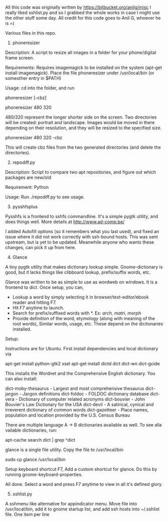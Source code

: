 All this code was originally written by https://bitbucket.org/anilg/misc
I really liked sshlist.py and so I grabbed the whole works in case I might
use the other stuff some day. All credit for this code goes to Anil G, 
whoever he is =)

Various files in this repo.

1. phoneresizer

Description: A script to resize all images in a folder for your phone/digital frame screen.

Requirements: Requires imagemagick to be installed on the system (apt-get install imagemagick). Place the file phoneresizer under /usr/local/bin (or someother entry in $PATH)

Usage: cd into the folder, and run 

  phoneresizer <longerside> <shortersize> [-cbz]

  phoneresizer 480 320

480/320 represent the longer shorter side on the screen. Two directories will be created: portrait and landscape. Images would be moved in there depending on their resolution, and they will be resized to the specified size.

  phoneresizer 480 320 -cbz

This will create cbz files from the two generated directories (and delete the directories).

2. repodiff.py

Description: Script to compare two apt repositories, and figure out which packages are new/old

Requirement: Python

Usage: Run ./repodiff.py to see usage.

3. pysshfsplus

Pysshfs is a frontend to sshfs commandline. It's a simple pygtk utility, and does things well. More details at http://www.ad-comp.be/

I added Autofill options (so it remembers what you last used), and fixed an issue where it did not work correctly with ssh-bound hosts. This was sent upstream, but is yet to be updated. Meanwhile anyone who wants these changes, can pick it up from here.

4. Glance

A tiny pygtk utility that makes dictionary lookup simple. Gnome-dictionary is good, but it lacks things like clibboard lookup, prefix/suffix words, etc.

Glance was written to be as simple to use as wordweb on windows. It is a frontend to dict. Once setup, you can,

 * Lookup a word by simply selecting it in browser/text-editor/ebook reader and hitting F7.
 * Hit F7 anytime to launch.
 * Search for prefix/suffixed words with *. Ex: *arch, matri*, *morph*
 * Provide definition of the word, etymology (along with meaning of the root words), Similar words, usage, etc. These depend on the dicitonaries installed.

Setup:

Instructions are for Ubuntu. First install dependencies and local dictionary via 

  apt-get install python-gtk2 xsel
  apt-get install dictd dict dict-wn dict-gcide

This installs the Wordnet and the Comprehensive English dictionary. You can also install:

  dict-moby-thesaurus - Largest and most comprehensive thesaurus
  dict-jargon - Jargon definitions
  dict-foldoc - FOLDOC dictionary database
  dict-vera - Dictionary of computer related acronyms
  dict-bouvier - John Bouvier's Law Dictionary for the USA
  dict-devil - A satirical, cynical and irreverent dictionary of common words
  dict-gazetteer - Place names, population and location provided by the U.S. Census Bureau

There are multiple language A -> B dictionaries available as well. To see alla vailable dictionaries, run:
  
  apt-cache search dict | grep ^dict

glance is a single file utility. Copy the file to /usr/local/bin

  sudo cp glance /usr/local/bin

Setup keyboard shortcut F7, Add a custom shortcut for glance. Do this by running gnome-keyboard-properties.

All done. Select a word and press F7 anytime to view in all it's defined glory.


5. sshlist.py

A sshmenu like alternative for appindicator menu. Move file into /usr/local/bin, add it to gnome startup list, and add ssh hosts into ~/.sshlist file. One item per line

